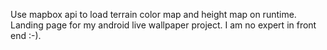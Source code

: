 Use mapbox api to load terrain color map and height map on runtime.
Landing page for my android live wallpaper project.
I am no expert in front end :-). 

